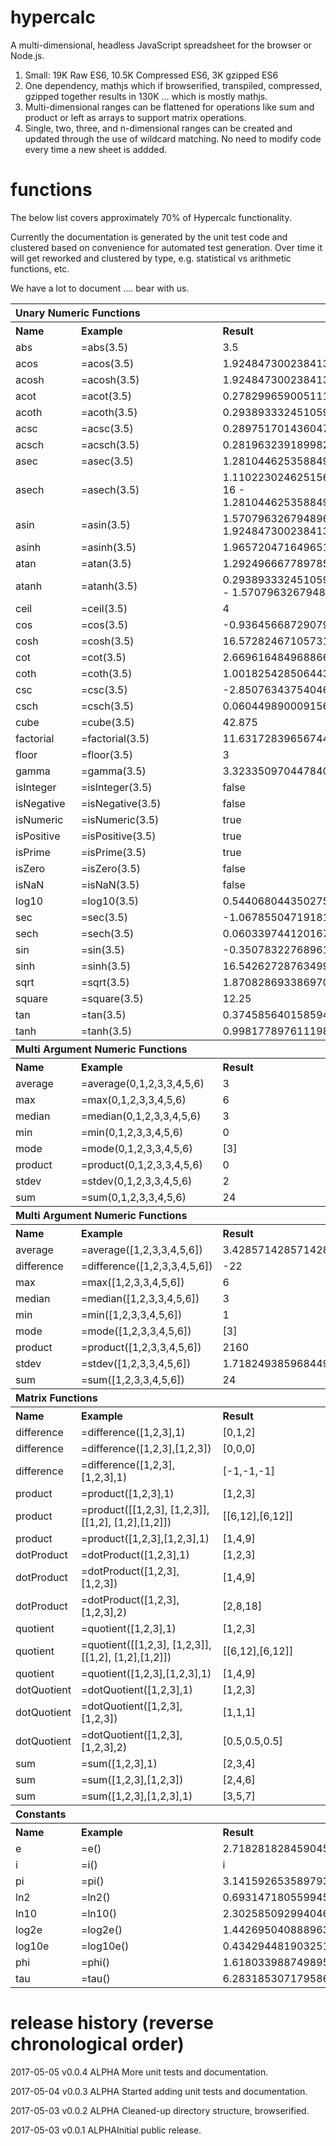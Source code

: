 # hypercalc

A multi-dimensional, headless JavaScript spreadsheet for the browser or Node.js.

1. Small: 19K Raw ES6, 10.5K Compressed ES6, 3K gzipped ES6
2. One dependency, mathjs which if browserified, transpiled, compressed, gzipped together results in 130K ... which is mostly mathjs.
3. Multi-dimensional ranges can be flattened for operations like sum and product or left as arrays to support matrix operations.
4. Single, two, three, and n-dimensional ranges can be created and updated through the use of wildcard matching. No need to modify code every time a new sheet is addded.

# functions

The below list covers approximately 70% of Hypercalc functionality.

Currently the documentation is generated by the unit test code and clustered based on convenience for automated test generation. Over time it will get reworked and clustered by type, e.g. statistical vs arithmetic functions, etc.


We have a lot to document .... bear with us.

<table>

 <tr><th colspan='3' align='left'>Unary Numeric Functions</th></tr><tr><th align='left'>Name</th><th align='left'>Example</th><th align='left'>Result</th></tr>
    <tr><td>abs</td><td>=abs(3.5)</td><td>3.5</td></tr>
    <tr><td>acos</td><td>=acos(3.5)</td><td>1.9248473002384139i</td></tr>
    <tr><td>acosh</td><td>=acosh(3.5)</td><td>1.9248473002384139</td></tr>
    <tr><td>acot</td><td>=acot(3.5)</td><td>0.27829965900511133</td></tr>
    <tr><td>acoth</td><td>=acoth(3.5)</td><td>0.29389333245105953</td></tr>
    <tr><td>acsc</td><td>=acsc(3.5)</td><td>0.28975170143604745</td></tr>
    <tr><td>acsch</td><td>=acsch(3.5)</td><td>0.28196323918998284</td></tr>
    <tr><td>asec</td><td>=asec(3.5)</td><td>1.2810446253588492</td></tr>
    <tr><td>asech</td><td>=asech(3.5)</td><td>1.1102230246251564e-16 - 1.2810446253588492i</td></tr>
    <tr><td>asin</td><td>=asin(3.5)</td><td>1.5707963267948966 - 1.9248473002384139i</td></tr>
    <tr><td>asinh</td><td>=asinh(3.5)</td><td>1.9657204716496515</td></tr>
    <tr><td>atan</td><td>=atan(3.5)</td><td>1.2924966677897853</td></tr>
    <tr><td>atanh</td><td>=atanh(3.5)</td><td>0.29389333245105953 - 1.5707963267948966i</td></tr>
    <tr><td>ceil</td><td>=ceil(3.5)</td><td>4</td></tr>
    <tr><td>cos</td><td>=cos(3.5)</td><td>-0.9364566872907963</td></tr>
    <tr><td>cosh</td><td>=cosh(3.5)</td><td>16.572824671057315</td></tr>
    <tr><td>cot</td><td>=cot(3.5)</td><td>2.669616484968866</td></tr>
    <tr><td>coth</td><td>=coth(3.5)</td><td>1.0018254285064434</td></tr>
    <tr><td>csc</td><td>=csc(3.5)</td><td>-2.850763437540464</td></tr>
    <tr><td>csch</td><td>=csch(3.5)</td><td>0.06044989000915611</td></tr>
    <tr><td>cube</td><td>=cube(3.5)</td><td>42.875</td></tr>
    <tr><td>factorial</td><td>=factorial(3.5)</td><td>11.631728396567446</td></tr>
    <tr><td>floor</td><td>=floor(3.5)</td><td>3</td></tr>
    <tr><td>gamma</td><td>=gamma(3.5)</td><td>3.3233509704478403</td></tr>
    <tr><td>isInteger</td><td>=isInteger(3.5)</td><td>false</td></tr>
    <tr><td>isNegative</td><td>=isNegative(3.5)</td><td>false</td></tr>
    <tr><td>isNumeric</td><td>=isNumeric(3.5)</td><td>true</td></tr>
    <tr><td>isPositive</td><td>=isPositive(3.5)</td><td>true</td></tr>
    <tr><td>isPrime</td><td>=isPrime(3.5)</td><td>true</td></tr>
    <tr><td>isZero</td><td>=isZero(3.5)</td><td>false</td></tr>
    <tr><td>isNaN</td><td>=isNaN(3.5)</td><td>false</td></tr>
    <tr><td>log10</td><td>=log10(3.5)</td><td>0.5440680443502757</td></tr>
    <tr><td>sec</td><td>=sec(3.5)</td><td>-1.0678550471918107</td></tr>
    <tr><td>sech</td><td>=sech(3.5)</td><td>0.06033974412016765</td></tr>
    <tr><td>sin</td><td>=sin(3.5)</td><td>-0.35078322768961984</td></tr>
    <tr><td>sinh</td><td>=sinh(3.5)</td><td>16.542627287634996</td></tr>
    <tr><td>sqrt</td><td>=sqrt(3.5)</td><td>1.8708286933869707</td></tr>
    <tr><td>square</td><td>=square(3.5)</td><td>12.25</td></tr>
    <tr><td>tan</td><td>=tan(3.5)</td><td>0.3745856401585947</td></tr>
    <tr><td>tanh</td><td>=tanh(3.5)</td><td>0.9981778976111987</td></tr>

  <tr><th colspan='3' align='left'>Multi Argument Numeric Functions</th></tr><tr><th align='left'>Name</th><th align='left'>Example</th><th align='left'>Result</th></tr>
    <tr><td>average</td><td>=average(0,1,2,3,3,4,5,6)</td><td>3</td></tr>
    <tr><td>max</td><td>=max(0,1,2,3,3,4,5,6)</td><td>6</td></tr>
    <tr><td>median</td><td>=median(0,1,2,3,3,4,5,6)</td><td>3</td></tr>
    <tr><td>min</td><td>=min(0,1,2,3,3,4,5,6)</td><td>0</td></tr>
    <tr><td>mode</td><td>=mode(0,1,2,3,3,4,5,6)</td><td>[3]</td></tr>
    <tr><td>product</td><td>=product(0,1,2,3,3,4,5,6)</td><td>0</td></tr>
    <tr><td>stdev</td><td>=stdev(0,1,2,3,3,4,5,6)</td><td>2</td></tr>
    <tr><td>sum</td><td>=sum(0,1,2,3,3,4,5,6)</td><td>24</td></tr>

  <tr><th colspan='3' align='left'>Multi Argument Numeric Functions</th></tr><tr><th align='left'>Name</th><th align='left'>Example</th><th align='left'>Result</th></tr>
    <tr><td>average</td><td>=average([1,2,3,3,4,5,6])</td><td>3.4285714285714284</td></tr>
    <tr><td>difference</td><td>=difference([1,2,3,3,4,5,6])</td><td>-22</td></tr>
    <tr><td>max</td><td>=max([1,2,3,3,4,5,6])</td><td>6</td></tr>
    <tr><td>median</td><td>=median([1,2,3,3,4,5,6])</td><td>3</td></tr>
    <tr><td>min</td><td>=min([1,2,3,3,4,5,6])</td><td>1</td></tr>
    <tr><td>mode</td><td>=mode([1,2,3,3,4,5,6])</td><td>[3]</td></tr>
    <tr><td>product</td><td>=product([1,2,3,3,4,5,6])</td><td>2160</td></tr>
    <tr><td>stdev</td><td>=stdev([1,2,3,3,4,5,6])</td><td>1.7182493859684491</td></tr>
    <tr><td>sum</td><td>=sum([1,2,3,3,4,5,6])</td><td>24</td></tr>

  <tr><th colspan='3' align='left'>Matrix Functions</th></tr><tr><th align='left'>Name</th><th align='left'>Example</th><th align='left'>Result</th></tr>
      <tr><td>difference</td><td>=difference([1,2,3],1)</td><td>[0,1,2]</td></tr>
      <tr><td>difference</td><td>=difference([1,2,3],[1,2,3])</td><td>[0,0,0]</td></tr>
      <tr><td>difference</td><td>=difference([1,2,3],[1,2,3],1)</td><td>[-1,-1,-1]</td></tr>
      <tr><td>product</td><td>=product([1,2,3],1)</td><td>[1,2,3]</td></tr>
      <tr><td>product</td><td>=product([[1,2,3], [1,2,3]],[[1,2], [1,2],[1,2]])</td><td>[[6,12],[6,12]]</td></tr>
      <tr><td>product</td><td>=product([1,2,3],[1,2,3],1)</td><td>[1,4,9]</td></tr>
      <tr><td>dotProduct</td><td>=dotProduct([1,2,3],1)</td><td>[1,2,3]</td></tr>
      <tr><td>dotProduct</td><td>=dotProduct([1,2,3], [1,2,3])</td><td>[1,4,9]</td></tr>
      <tr><td>dotProduct</td><td>=dotProduct([1,2,3], [1,2,3],2)</td><td>[2,8,18]</td></tr>
      <tr><td>quotient</td><td>=quotient([1,2,3],1)</td><td>[1,2,3]</td></tr>
      <tr><td>quotient</td><td>=quotient([[1,2,3], [1,2,3]],[[1,2], [1,2],[1,2]])</td><td>[[6,12],[6,12]]</td></tr>
      <tr><td>quotient</td><td>=quotient([1,2,3],[1,2,3],1)</td><td>[1,4,9]</td></tr>
      <tr><td>dotQuotient</td><td>=dotQuotient([1,2,3],1)</td><td>[1,2,3]</td></tr>
      <tr><td>dotQuotient</td><td>=dotQuotient([1,2,3], [1,2,3])</td><td>[1,1,1]</td></tr>
      <tr><td>dotQuotient</td><td>=dotQuotient([1,2,3], [1,2,3],2)</td><td>[0.5,0.5,0.5]</td></tr>
      <tr><td>sum</td><td>=sum([1,2,3],1)</td><td>[2,3,4]</td></tr>
      <tr><td>sum</td><td>=sum([1,2,3],[1,2,3])</td><td>[2,4,6]</td></tr>
      <tr><td>sum</td><td>=sum([1,2,3],[1,2,3],1)</td><td>[3,5,7]</td></tr>

  <tr><th colspan='3' align='left'>Constants</th></tr><tr><th align='left'>Name</th><th align='left'>Example</th><th align='left'>Result</th></tr>
    <tr><td>e</td><td>=e()</td><td>2.718281828459045</td></tr>
    <tr><td>i</td><td>=i()</td><td>i</td></tr>
    <tr><td>pi</td><td>=pi()</td><td>3.141592653589793</td></tr>
    <tr><td>ln2</td><td>=ln2()</td><td>0.6931471805599453</td></tr>
    <tr><td>ln10</td><td>=ln10()</td><td>2.302585092994046</td></tr>
    <tr><td>log2e</td><td>=log2e()</td><td>1.4426950408889634</td></tr>
    <tr><td>log10e</td><td>=log10e()</td><td>0.4342944819032518</td></tr>
    <tr><td>phi</td><td>=phi()</td><td>1.618033988749895</td></tr>
    <tr><td>tau</td><td>=tau()</td><td>6.283185307179586</td></tr>
    
</table>

# release history (reverse chronological order)

2017-05-05 v0.0.4 ALPHA More unit tests and documentation.

2017-05-04 v0.0.3 ALPHA Started adding unit tests and documentation.

2017-05-03 v0.0.2 ALPHA Cleaned-up directory structure, browserified.

2017-05-03 v0.0.1 ALPHAInitial public release.
